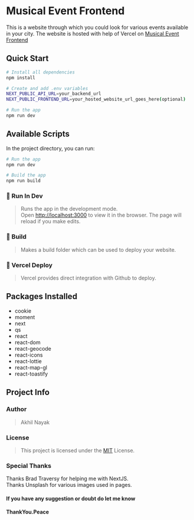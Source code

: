 
# Musical Event Frontend

This is a website through which you could look for various events available in your city.
The website is hosted with help of Vercel on [Musical Event Frontend](https://musical-event-frontend.vercel.app/)

## Quick Start

```bash
# Install all dependencies
npm install

# Create and add .env variables
NEXT_PUBLIC_API_URL=your_backend_url
NEXT_PUBLIC_FRONTEND_URL=your_hosted_website_url_goes_here(optional)

# Run the app
npm run dev
```

## Available Scripts

In the project directory, you can run:

```bash
# Run the app
npm run dev

# Build the app
npm run build
```

### 🚀 Run In Dev

>Runs the app in the development mode.  
Open [http://localhost:3000](http://localhost:3000) to view it in the browser.
The page will reload if you make edits.  

### 🚀 Build

>Makes a build folder which can be used to deploy your website.

### 🚀 Vercel Deploy

>Vercel provides direct integration with Github to deploy.

## Packages Installed

- cookie
- moment
- next
- qs
- react
- react-dom
- react-geocode
- react-icons
- react-lottie
- react-map-gl
- react-toastify

## Project Info

### Author

> Akhil Nayak

### License

> This project is licensed under the [MIT](https://choosealicense.com/licenses/mit/) License.

### Special Thanks

Thanks Brad Traversy for helping me with NextJS.  
Thanks Unsplash for various images used in pages.

#### If you have any suggestion or doubt do let me know

#### ThankYou.Peace
